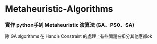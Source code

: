 # Metaheuristic-Algorithms

### 實作 python手刻 Metaheuristic 演算法 (GA、PSO、SA)

除 GA algorithms 在 Handle Constraint 的處理上有些問題被扣分其他應都ok

